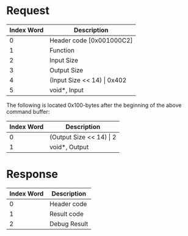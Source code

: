 # Request

| Index Word | Description                   |
|------------|-------------------------------|
| 0          | Header code \[0x001000C2\]    |
| 1          | Function                      |
| 2          | Input Size                    |
| 3          | Output Size                   |
| 4          | (Input Size \<\< 14) \| 0x402 |
| 5          | void\*, Input                 |

The following is located 0x100-bytes after the beginning of the above
command buffer:

| Index Word | Description                |
|------------|----------------------------|
| 0          | (Output Size \<\< 14) \| 2 |
| 1          | void\*, Output             |

# Response

| Index Word | Description  |
|------------|--------------|
| 0          | Header code  |
| 1          | Result code  |
| 2          | Debug Result |